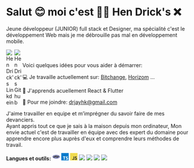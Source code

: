 # Salut 😊 moi c'est 🤴🏽 Hen Drick's ❌
Jeune développeur (JUNIOR) full stack et Designer, ma spécialité c'est le développement Web mais je me débrouille pas mal en développement mobile.

<a href="http://linkedin.com/in/hamien-jean-l-b0b86aa9">
  <img align="left" alt="Hen Drick's Linkdein" width="22px" src="https://cdn.jsdelivr.net/npm/simple-icons@v3/icons/linkedin.svg" />
</a>
<a href="https://github.com/Hen-Dricks/">
  <img align="left" alt="Hen Drick's Github" width="22px" src="https://cdn.jsdelivr.net/npm/simple-icons@v3/icons/github.svg" />
</a>
<br>
<br>
Voici quelques idées pour vous aider à démarrer:


💻 Je travaille actuellement sur: [Bitchange](https://www.bitchange.ci), [Horizom](https://horizom.github.io/) ...
                
📕 J'apprends acuellement React & Flutter

📮 Pour me joindre: drjayhk@gmail.com

J'aime travailler en equipe et m’imprégner du savoir faire de mes devanciers.
<br>
Ayant appris tout ce que je sais à la maison depuis mon ordinateur, Mon envie actuel c'est de travailler en équipe avec des expert du domaine pour apprendre encore plus auprès d'eux et comprendre leurs méthodes de travail.

**Langues et outils:**
<code><img height="20" src="https://raw.githubusercontent.com/github/explore/80688e429a7d4ef2fca1e82350fe8e3517d3494d/topics/php/php.png"></code>
<code><img height="20" src="https://raw.githubusercontent.com/github/explore/80688e429a7d4ef2fca1e82350fe8e3517d3494d/topics/typescript/typescript.png"></code>
<code><img height="20" src="https://raw.githubusercontent.com/github/explore/80688e429a7d4ef2fca1e82350fe8e3517d3494d/topics/javascript/javascript.png"></code>
<code><img height="20" src="https://cdn.worldvectorlogo.com/logos/visual-studio-code-1.svg"></code>
<code><img height="20" src="https://byfeel.info/wp-content/uploads/2015/02/css-html2-e1517475681211.png"></code>
<code><img height="20" src="https://tech.pelmorex.com/wp-content/uploads/2020/10/flutter.png"></code>
<code><img height="20" src="https://www.seekpng.com/png/detail/80-803597_io-is-compatible-with-all-javascript-frameworks-and.png"></code>
